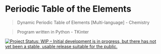 # Periodic Table of the Elements

> Dynamic Periodic Table of Elements [Multi-language] - Chemistry

> Program written in Python - TKinter

[![Project Status: WIP – Initial development is in progress, but there has not yet been a stable, usable release suitable for the public.](https://www.repostatus.org/badges/latest/wip.svg)](https://www.repostatus.org/#wip)

